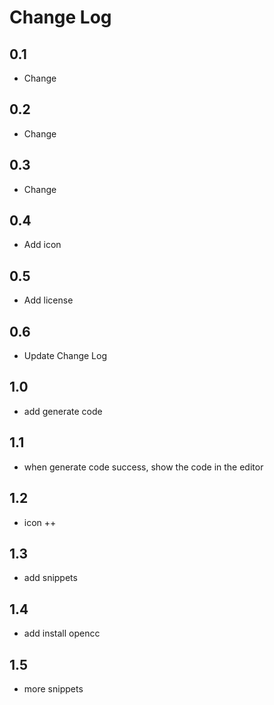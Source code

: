 # Change Log

## 0.1

- Change

## 0.2

- Change

## 0.3

- Change

## 0.4

- Add icon

## 0.5

- Add license

## 0.6

- Update Change Log

## 1.0

- add generate code

## 1.1

- when generate code success, show the code in the editor

## 1.2

- icon ++

## 1.3

- add snippets

## 1.4

- add install opencc

## 1.5

- more snippets